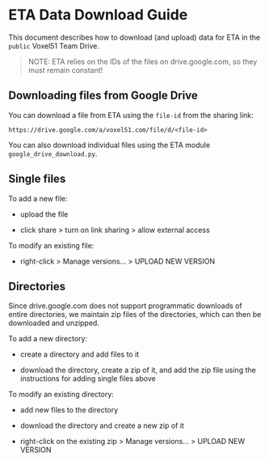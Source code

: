# ETA Data Download Guide

This document describes how to download (and upload) data for ETA in the
`public` Voxel51 Team Drive.

> NOTE: ETA relies on the IDs of the files on drive.google.com, so they must
> remain constant!


## Downloading files from Google Drive

You can download a file from ETA using the `file-id` from the sharing link:

```
https://drive.google.com/a/voxel51.com/file/d/<file-id>
```

You can also download individual files using the ETA module
`google_drive_download.py`.


## Single files

To add a new file:

* upload the file

* click share > turn on link sharing > allow external access

To modify an existing file:

* right-click > Manage versions... > UPLOAD NEW VERSION


## Directories

Since drive.google.com does not support programmatic downloads of entire
directories, we maintain zip files of the directories, which can then be
downloaded and unzipped.

To add a new directory:

* create a directory and add files to it

* download the directory, create a zip of it, and add the zip file using the
instructions for adding single files above

To modify an existing directory:

* add new files to the directory

* download the directory and create a new zip of it

* right-click on the existing zip > Manage versions... > UPLOAD NEW VERSION
